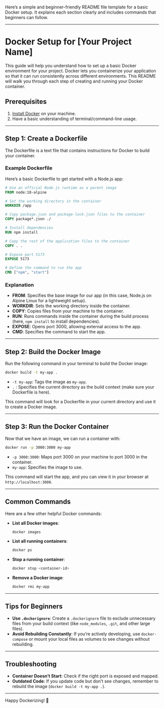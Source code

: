 Here’s a simple and beginner-friendly README file template for a basic Docker setup. It explains each section clearly and includes commands that beginners can follow.

---

# Docker Setup for [Your Project Name]

This guide will help you understand how to set up a basic Docker environment for your project. Docker lets you containerize your application so that it can run consistently across different environments. This README will walk you through each step of creating and running your Docker container.

## Prerequisites

1. [Install Docker](https://docs.docker.com/get-docker/) on your machine.
2. Have a basic understanding of terminal/command-line usage.

---

## Step 1: Create a Dockerfile

The Dockerfile is a text file that contains instructions for Docker to build your container.

### Example Dockerfile

Here’s a basic Dockerfile to get started with a Node.js app:

```Dockerfile
# Use an official Node.js runtime as a parent image
FROM node:18-alpine

# Set the working directory in the container
WORKDIR /app

# Copy package.json and package-lock.json files to the container
COPY package*.json ./

# Install dependencies
RUN npm install

# Copy the rest of the application files to the container
COPY . .

# Expose port 5173
EXPOSE 5173

# Define the command to run the app
CMD ["npm", "start"]
```

### Explanation

- **FROM**: Specifies the base image for our app (in this case, Node.js on Alpine Linux for a lightweight setup).
- **WORKDIR**: Sets the working directory inside the container.
- **COPY**: Copies files from your machine to the container.
- **RUN**: Runs commands inside the container during the build process (here, `npm install` to install dependencies).
- **EXPOSE**: Opens port 3000, allowing external access to the app.
- **CMD**: Specifies the command to start the app.

---

## Step 2: Build the Docker Image

Run the following command in your terminal to build the Docker image:

```bash
docker build -t my-app .
```

- `-t my-app`: Tags the image as `my-app`.
- `.` : Specifies the current directory as the build context (make sure your Dockerfile is here).

This command will look for a Dockerfile in your current directory and use it to create a Docker image.

---

## Step 3: Run the Docker Container

Now that we have an image, we can run a container with:

```bash
docker run -p 3000:3000 my-app
```

- `-p 3000:3000`: Maps port 3000 on your machine to port 3000 in the container.
- `my-app`: Specifies the image to use.

This command will start the app, and you can view it in your browser at `http://localhost:3000`.

---

## Common Commands

Here are a few other helpful Docker commands:

- **List all Docker images**:
  ```bash
  docker images
  ```

- **List all running containers**:
  ```bash
  docker ps
  ```

- **Stop a running container**:
  ```bash
  docker stop <container-id>
  ```

- **Remove a Docker image**:
  ```bash
  docker rmi my-app
  ```

---

## Tips for Beginners

- **Use `.dockerignore`**: Create a `.dockerignore` file to exclude unnecessary files from your build context (like `node_modules`, `.git`, and other large files).
- **Avoid Rebuilding Constantly**: If you’re actively developing, use `docker-compose` or mount your local files as volumes to see changes without rebuilding.
  
---

## Troubleshooting

- **Container Doesn’t Start**: Check if the right port is exposed and mapped.
- **Outdated Code**: If you update code but don’t see changes, remember to rebuild the image (`docker build -t my-app .`).

---

Happy Dockerizing! 🎉
